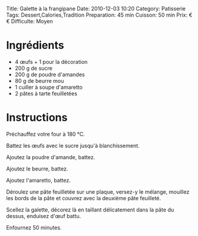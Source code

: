 Title: Galette à la frangipane
Date: 2010-12-03 10:20
Category: Patisserie
Tags: Dessert,Calories,Tradition
Preparation: 45 min
Cuisson: 50 min
Prix: €€
Difficulte: Moyen

# Ingrédients

- 4 œufs + 1 pour la décoration
- 200 g de sucre
- 200 g de poudre d'amandes
- 80 g de beurre mou
- 1 cuiller à soupe d'amaretto
- 2 pâtes à tarte feuilletées

# Instructions

Préchauffez votre four à 180 °C.

Battez les œufs avec le sucre jusqu'à blanchissement.

Ajoutez la poudre d'amande, battez.

Ajoutez le beurre, battez.

Ajoutez l'amaretto, battez.

Déroulez une pâte feuilletée sur une plaque, versez-y le mélange, mouillez les bords de la pâte et couvrez avec la deuxième pâte feuilleté.

Scellez la galette, décorez là en taillant délicatement dans la pâte du dessus, enduisez d'œuf battu.

Enfournez 50 minutes.
